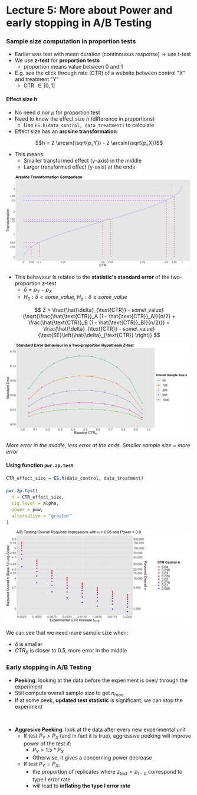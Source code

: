 # Lecture 5: More about Power and early stopping in A/B Testing

### Sample size computation in proportion tests

- Earlier was test with mean duration (continouous response) -> use t-test
- We use **z-test** for **proportion tests**
  - proportion means value between 0 and 1
- E.g. see the click through rate (CTR) of a website between control "X" and treatment "Y"
  - CTR $\in [0, 1]$

#### Effect size $h$

- No need $\sigma$ nor $\mu$ for proportion test
- Need to know the effect size $h$ (difference in proportions)
  - Use `ES.h(data_control, data_treatment)` to calculate
- Effect size has an **arcsine transformation**:

$$h = 2 \arcsin(\sqrt{p_Y}) - 2 \arcsin(\sqrt{p_X})$$

- This means:
  - Smaller transformed effect (y-axis) in the middle
  - Larger transformed effect (y-axis) at the ends

<img src="images/5_asin_h.png" width="500">

- This behaviour is related to the **statistic's standard error** of the two-proportion z-test
  - $\delta = p_Y - p_X$
  - $H_0: \delta < some\_value$, $H_a: \delta \geq some\_value$

$$
Z = \frac{\hat{\delta}_{\text{CTR}} - some\_value}{\sqrt{\frac{\hat{\text{CTR}}_A (1 - \hat{\text{CTR}}_A)}{n/2} + \frac{\hat{\text{CTR}}_B (1 - \hat{\text{CTR}}_B)}{n/2}}} = \frac{\hat{\delta}_{\text{CTR}} - some\_value}{\text{SE}\left(\hat{\delta}_{\text{CTR}}
\right)}
$$

<img src="images/5_std_err.png" width="500">

_More error in the middle, less error at the ends. Smaller sample size = more error_

#### Using function `pwr.2p.test`

```R
CTR_effect_size = ES.h(data_control, data_treatment)

pwr.2p.test(
  h = CTR_effect_size,
  sig.level = alpha,
  power = pow,
  alternative = "greater"
)
```

<img src="images/5_sample_prop.png" width="600">

We can see that we need more sample size when:

- $\delta$ is smaller
- $CTR_X$ is closer to 0.5, more error in the middle

### Early stopping in A/B Testing

- **Peeking**: looking at the data before the experiment is over/ through the experiment
- Still compute overall sample size to get $n_{max}$
- If at some peek, **updated test statistic** is significant, we can stop the experiment

</br>

- **Aggresive Peeking**: look at the data after every new experimental unit
  - If test $P_Y > P_X$ (and in fact it is true), aggressive peeking will improve power of the test if:
    - $P_Y > 1.5 * P_X$
    - Otherwise, it gives a concerning power decrease
  - If test $P_Y = P_X$,
    - the proportion of replicates where $z_{test} > z_{1- \alpha}$ correspond to type I error rate
    - will lead to **inflating the type I error rate**
